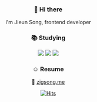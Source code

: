 <div align="center">
  
### 👋 Hi there 
I'm Jieun Song, frontend developer 

### 📚 Studying
<img src="https://img.shields.io/badge/JavaScript-F7DF1E?style=flat&logo=JavaScript&logoColor=black"> <img src="https://img.shields.io/badge/TypeScript-3178C6?style=flat&logo=TypeScript&logoColor=white"> <img src="https://img.shields.io/badge/react-61DAFB?style=flat&logo=react&logoColor=black">

### ☺️ Resume
👾 [zigsong.me](https://www.zigsong.me/) <br />

<!--
**zigsong/zigsong** is a ✨ _special_ ✨ repository because its `README.md` (this file) appears on your GitHub profile.

Here are some ideas to get you started:

- 🔭 I’m currently working on ...
- 🌱 I’m currently learning ...
- 👯 I’m looking to collaborate on ...
- 🤔 I’m looking for help with ...
- 💬 Ask me about ...
- 📫 How to reach me: ...
- 😄 Pronouns: ...
- ⚡ Fun fact: ...
-->
  
[![Hits](https://hits.seeyoufarm.com/api/count/incr/badge.svg?url=https%3A%2F%2Fgithub.com%2Fzigsong%2Fhit-counter&count_bg=%2379C83D&title_bg=%23555555&icon=&icon_color=%23E7E7E7&title=hits&edge_flat=false)](https://hits.seeyoufarm.com)

</div>
